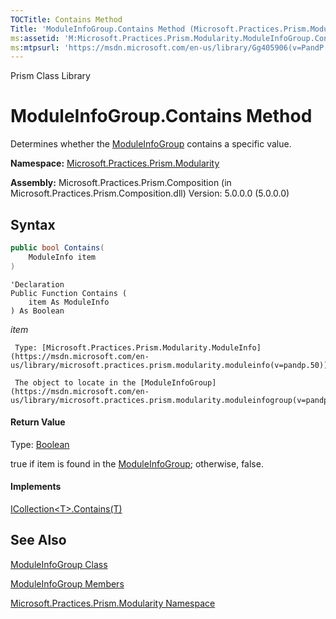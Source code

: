 ```yaml
---
TOCTitle: Contains Method
Title: 'ModuleInfoGroup.Contains Method (Microsoft.Practices.Prism.Modularity)'
ms:assetid: 'M:Microsoft.Practices.Prism.Modularity.ModuleInfoGroup.Contains(Microsoft.Practices.Prism.Modularity.ModuleInfo)'
ms:mtpsurl: 'https://msdn.microsoft.com/en-us/library/Gg405906(v=PandP.50)'
---
```


Prism Class Library

ModuleInfoGroup.Contains Method
===================================

Determines whether the [ModuleInfoGroup](https://msdn.microsoft.com/en-us/library/microsoft.practices.prism.modularity.moduleinfogroup(v=pandp.50)) contains a specific value.

**Namespace:** [Microsoft.Practices.Prism.Modularity](https://msdn.microsoft.com/en-us/library/microsoft.practices.prism.modularity(v=pandp.50))

**Assembly:** Microsoft.Practices.Prism.Composition (in Microsoft.Practices.Prism.Composition.dll) Version: 5.0.0.0 (5.0.0.0)

Syntax
------

```C#
public bool Contains(
	ModuleInfo item
)
```
```VB
'Declaration
Public Function Contains ( 
	item As ModuleInfo
) As Boolean
```

*item*  

     Type: [Microsoft.Practices.Prism.Modularity.ModuleInfo](https://msdn.microsoft.com/en-us/library/microsoft.practices.prism.modularity.moduleinfo(v=pandp.50))
	 
     The object to locate in the [ModuleInfoGroup](https://msdn.microsoft.com/en-us/library/microsoft.practices.prism.modularity.moduleinfogroup(v=pandp.50)).

#### Return Value

Type: [Boolean](http://msdn2.microsoft.com/en-us/library/a28wyd50)

true if item is found in the [ModuleInfoGroup](https://msdn.microsoft.com/en-us/library/microsoft.practices.prism.modularity.moduleinfogroup(v=pandp.50)); otherwise, false.

#### Implements

[ICollection&lt;T&gt;.Contains(T)](http://msdn2.microsoft.com/en-us/library/k5cf1d56)

See Also
--------


[ModuleInfoGroup Class](https://msdn.microsoft.com/en-us/library/microsoft.practices.prism.modularity.moduleinfogroup(v=pandp.50))

[ModuleInfoGroup Members](https://msdn.microsoft.com/en-us/library/microsoft.practices.prism.modularity.moduleinfogroup_members(v=pandp.50))

[Microsoft.Practices.Prism.Modularity Namespace](https://msdn.microsoft.com/en-us/library/microsoft.practices.prism.modularity(v=pandp.50))
